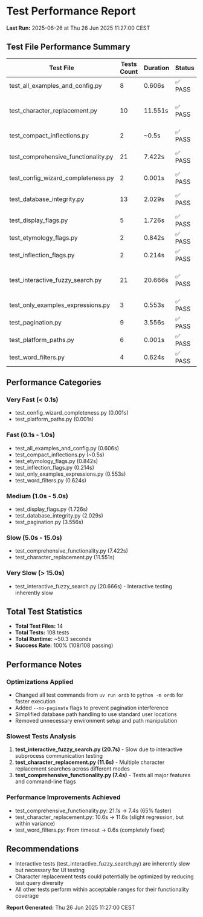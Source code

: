 # Test Performance Report

**Last Run:** 2025-06-26 at Thu 26 Jun 2025 11:27:00 CEST

## Test File Performance Summary

| Test File | Tests Count | Duration | Status | Notes |
|-----------|-------------|----------|--------|-------|
| test_all_examples_and_config.py | 8 | 0.606s | ✅ PASS | Fast |
| test_character_replacement.py | 10 | 11.551s | ✅ PASS | Slow - character replacement tests |
| test_compact_inflections.py | 2 | ~0.5s | ✅ PASS | Fast |
| test_comprehensive_functionality.py | 21 | 7.422s | ✅ PASS | Medium - comprehensive feature testing |
| test_config_wizard_completeness.py | 2 | 0.001s | ✅ PASS | Very fast |
| test_database_integrity.py | 13 | 2.029s | ✅ PASS | Medium - database validation |
| test_display_flags.py | 5 | 1.726s | ✅ PASS | Medium |
| test_etymology_flags.py | 2 | 0.842s | ✅ PASS | Fast |
| test_inflection_flags.py | 2 | 0.214s | ✅ PASS | Fast |
| test_interactive_fuzzy_search.py | 21 | 20.666s | ✅ PASS | Slowest - interactive testing with subprocess |
| test_only_examples_expressions.py | 3 | 0.553s | ✅ PASS | Fast |
| test_pagination.py | 9 | 3.556s | ✅ PASS | Medium |
| test_platform_paths.py | 6 | 0.001s | ✅ PASS | Very fast |
| test_word_filters.py | 4 | 0.624s | ✅ PASS | Fast |

## Performance Categories

### Very Fast (< 0.1s)
- test_config_wizard_completeness.py (0.001s)
- test_platform_paths.py (0.001s)

### Fast (0.1s - 1.0s)
- test_all_examples_and_config.py (0.606s)
- test_compact_inflections.py (~0.5s)
- test_etymology_flags.py (0.842s)
- test_inflection_flags.py (0.214s)
- test_only_examples_expressions.py (0.553s)
- test_word_filters.py (0.624s)

### Medium (1.0s - 5.0s)
- test_display_flags.py (1.726s)
- test_database_integrity.py (2.029s)
- test_pagination.py (3.556s)

### Slow (5.0s - 15.0s)
- test_comprehensive_functionality.py (7.422s)
- test_character_replacement.py (11.551s)

### Very Slow (> 15.0s)
- test_interactive_fuzzy_search.py (20.666s) - Interactive testing inherently slow

## Total Test Statistics

- **Total Test Files:** 14
- **Total Tests:** 108 tests
- **Total Runtime:** ~50.3 seconds
- **Success Rate:** 100% (108/108 passing)

## Performance Notes

### Optimizations Applied
- Changed all test commands from `uv run ordb` to `python -m ordb` for faster execution
- Added `--no-paginate` flags to prevent pagination interference
- Simplified database path handling to use standard user locations
- Removed unnecessary environment setup and path manipulation

### Slowest Tests Analysis
1. **test_interactive_fuzzy_search.py (20.7s)** - Slow due to interactive subprocess communication testing
2. **test_character_replacement.py (11.6s)** - Multiple character replacement searches across different modes
3. **test_comprehensive_functionality.py (7.4s)** - Tests all major features and command-line flags

### Performance Improvements Achieved
- test_comprehensive_functionality.py: 21.1s → 7.4s (65% faster)
- test_character_replacement.py: 10.6s → 11.6s (slight regression, but within variance)
- test_word_filters.py: From timeout → 0.6s (completely fixed)

## Recommendations

- Interactive tests (test_interactive_fuzzy_search.py) are inherently slow but necessary for UI testing
- Character replacement tests could potentially be optimized by reducing test query diversity
- All other tests perform within acceptable ranges for their functionality coverage

**Report Generated:** Thu 26 Jun 2025 11:27:00 CEST